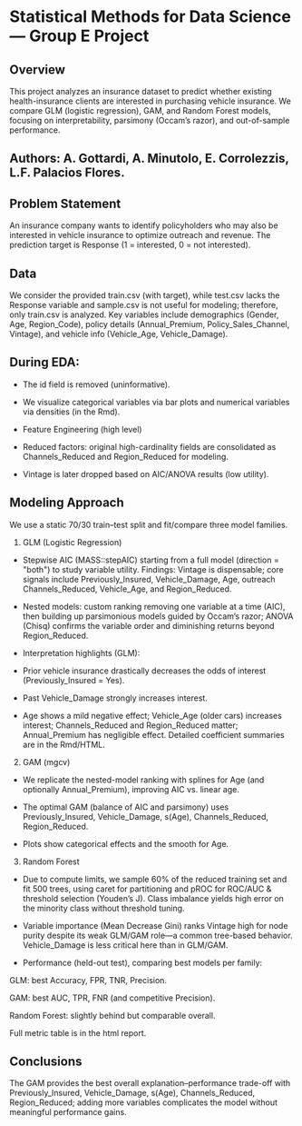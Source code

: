 # Statistical Methods for Data Science — Group E Project

## Overview

This project analyzes an insurance dataset to predict whether existing health-insurance clients are interested in purchasing vehicle insurance. We compare GLM (logistic regression), GAM, and Random Forest models, focusing on interpretability, parsimony (Occam’s razor), and out-of-sample performance. 

## Authors: A. Gottardi, A. Minutolo, E. Corrolezzis, L.F. Palacios Flores. 


## Problem Statement

An insurance company wants to identify policyholders who may also be interested in vehicle insurance to optimize outreach and revenue. The prediction target is Response (1 = interested, 0 = not interested). 

## Data

We consider the provided train.csv (with target), while test.csv lacks the Response variable and sample.csv is not useful for modeling; therefore, only train.csv is analyzed. Key variables include demographics (Gender, Age, Region_Code), policy details (Annual_Premium, Policy_Sales_Channel, Vintage), and vehicle info (Vehicle_Age, Vehicle_Damage). 

## During EDA:

- The id field is removed (uninformative). 

- We visualize categorical variables via bar plots and numerical variables via densities (in the Rmd). 

- Feature Engineering (high level)

- Reduced factors: original high-cardinality fields are consolidated as Channels_Reduced and Region_Reduced for modeling. 

- Vintage is later dropped based on AIC/ANOVA results (low utility). 

## Modeling Approach

We use a static 70/30 train–test split and fit/compare three model families. 

1) GLM (Logistic Regression)

- Stepwise AIC (MASS::stepAIC) starting from a full model (direction = "both") to study variable utility. Findings: Vintage is dispensable; core signals include Previously_Insured, Vehicle_Damage, Age, outreach Channels_Reduced, Vehicle_Age, and Region_Reduced. 

- Nested models: custom ranking removing one variable at a time (AIC), then building up parsimonious models guided by Occam’s razor; ANOVA (Chisq) confirms the variable order and diminishing returns beyond Region_Reduced.

- Interpretation highlights (GLM):

- Prior vehicle insurance drastically decreases the odds of interest (Previously_Insured = Yes).

- Past Vehicle_Damage strongly increases interest.

- Age shows a mild negative effect; Vehicle_Age (older cars) increases interest; Channels_Reduced and Region_Reduced matter; Annual_Premium has negligible effect.
Detailed coefficient summaries are in the Rmd/HTML.

2) GAM (mgcv)

- We replicate the nested-model ranking with splines for Age (and optionally Annual_Premium), improving AIC vs. linear age.

- The optimal GAM (balance of AIC and parsimony) uses Previously_Insured, Vehicle_Damage, s(Age), Channels_Reduced, Region_Reduced.

- Plots show categorical effects and the smooth for Age. 

3) Random Forest

- Due to compute limits, we sample 60% of the reduced training set and fit 500 trees, using caret for partitioning and pROC for ROC/AUC & threshold selection (Youden’s J). Class imbalance yields high error on the minority class without threshold tuning. 

- Variable importance (Mean Decrease Gini) ranks Vintage high for node purity despite its weak GLM/GAM role—a common tree-based behavior. Vehicle_Damage is less critical here than in GLM/GAM.

- Performance (held-out test), comparing best models per family:

GLM: best Accuracy, FPR, TNR, Precision.

GAM: best AUC, TPR, FNR (and competitive Precision).

Random Forest: slightly behind but comparable overall.

Full metric table is in the html report. 

## Conclusions

The GAM provides the best overall explanation–performance trade-off with Previously_Insured, Vehicle_Damage, s(Age), Channels_Reduced, Region_Reduced; adding more variables complicates the model without meaningful performance gains.
